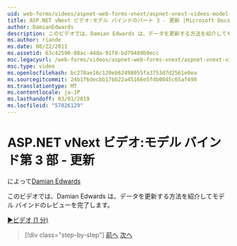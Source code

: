 ```yaml
---
uid: web-forms/videos/aspnet-web-forms-vnext/aspnet-vnext-videos-model-binding-part-3-updating
title: ASP.NET vNext ビデオ:モデル バインドのパート 3 - 更新 |Microsoft Docs
author: DamianEdwards
description: このビデオでは、Damian Edwards は、データを更新する方法を紹介してモデル バインドのレビューを完了します。
ms.author: riande
ms.date: 08/22/2011
ms.assetid: 63c42590-08ac-44da-91f8-bd79489b9ecc
msc.legacyurl: /web-forms/videos/aspnet-web-forms-vnext/aspnet-vnext-videos-model-binding-part-3-updating
msc.type: video
ms.openlocfilehash: bc278ae16c120eb62498055fa3753d7d2561e0ea
ms.sourcegitcommit: 24b1f6decbb17bb22a45166e5fdb0845c65af498
ms.translationtype: MT
ms.contentlocale: ja-JP
ms.lasthandoff: 03/01/2019
ms.locfileid: "57026129"
---
```

<a name="aspnet-vnext-videos-model-binding-part-3---updating"></a>ASP.NET vNext ビデオ:モデル バインド第 3 部 - 更新
====================
によって[Damian Edwards](https://github.com/DamianEdwards)

このビデオでは、Damian Edwards は、データを更新する方法を紹介してモデル バインドのレビューを完了します。

[&#9654;ビデオ (1 分)](https://channel9.msdn.com/Blogs/ASP-NET-Site-Videos/aspnet-vnext-videos-model-binding-part-3-updating)

> [!div class="step-by-step"]
> [前へ](aspnet-vnext-videos-model-binding-part-2-filtering.md)
> [次へ](aspnet-45-web-forms-model-binding.md)
